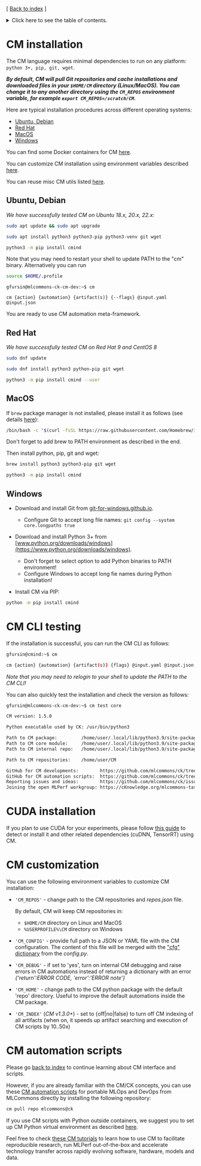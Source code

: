 [ [Back to index](README.md) ]

<details>
<summary>Click here to see the table of contents.</summary>

* [CM installation](#cm-installation)
  * [Ubuntu, Debian](#ubuntu-debian)
  * [Red Hat](#red-hat)
  * [MacOS](#macos)
  * [Windows](#windows)
* [CM CLI testing](#cm-cli-testing)
* [CUDA installation](#cuda-installation)
* [CM customization](#cm-customization)
* [CM automation scripts](#cm-automation-scripts)

</details>

# CM installation

The CM language requires minimal dependencies to run on any platform: `python 3+, pip, git, wget`.

***By default, CM will pull Git repositories and cache installations and downloaded files in your `$HOME/CM` directory (Linux/MacOS). 
   You can change it to any another directory using the `CM_REPOS` environment variable, for example `export CM_REPOS=/scratch/CM`.***

Here are typical installation procedures across different operating systems:

* [Ubuntu, Debian](#ubuntu-debian)
* [Red Hat](#red-hat)
* [MacOS](#macos)
* [Windows](#windows)

You can find some Docker containers for CM [here](../docker).

You can customize CM installation using environment variables described [here](#cm-customization).


You can reuse misc CM utils listed [here](#misc-cm-utils).

## Ubuntu, Debian

*We have successfully tested CM on Ubuntu 18.x, 20.x, 22.x:*

```bash
sudo apt update && sudo apt upgrade

sudo apt install python3 python3-pip python3-venv git wget

python3 -m pip install cmind
```

Note that you may need to restart your shell to update PATH to the "cm" binary. 
Alternatively you can run 

```bash
source $HOME/.profile
```

```
gfursin@mlcommons-ck-cm-dev:~$ cm

cm {action} {automation} {artifact(s)} {--flags} @input.yaml @input.json
```

You are ready to use CM automation meta-framework.



## Red Hat

*We have successfully tested CM on Red Hat 9 and CentOS 8*

```bash
sudo dnf update

sudo dnf install python3 python-pip git wget

python3 -m pip install cmind --user

```

## MacOS

If `brew` package manager is not installed, please install it as follows (see details [here](https://brew.sh/)):
```bash
/bin/bash -c "$(curl -fsSL https://raw.githubusercontent.com/Homebrew/install/HEAD/install.sh)"
```

Don't forget to add brew to PATH environment as described in the end.

Then install python, pip, git and wget:

```bash
brew install python3 python3-pip git wget

python3 -m pip install cmind
```


## Windows

* Download and install Git from [git-for-windows.github.io](https://git-for-windows.github.io).
  * Configure Git to accept long file names: `git config --system core.longpaths true`
* Download and install Python 3+ from [www.python.org/downloads/windows](https://www.python.org/downloads/windows).
  * Don't forget to select option to add Python binaries to PATH environment!
  * Configure Windows to accept long fie names during Python installation!

* Install CM via PIP:

```bash
python -m pip install cmind
```



# CM CLI testing

If the installation is successful, you can run the CM CLI as follows:

```bash
gfursin@cmind:~$ cm

cm {action} {automation} {artifact(s)} {flags} @input.yaml @input.json
```

*Note that you may need to relogin to your shell to update the PATH to the CM CLI!*

You can also quickly test the installation and check the version as follows:
```bash
gfursin@mlcommons-ck-cm-dev:~$ cm test core

CM version: 1.5.0

Python executable used by CK: /usr/bin/python3

Path to CM package:         /home/user/.local/lib/python3.9/site-packages/cmind
Path to CM core module:     /home/user/.local/lib/python3.9/site-packages/cmind/core.py
Path to CM internal repo:   /home/user/.local/lib/python3.9/site-packages/cmind/repo

Path to CM repositories:    /home/user/CM

GitHub for CM developments:        https://github.com/mlcommons/ck/tree/master/cm
GitHub for CM automation scripts:  https://github.com/mlcommons/ck/tree/master/cm-mlops
Reporting issues and ideas:        https://github.com/mlcommons/ck/issues
Joining the open MLPerf workgroup: https://cKnowledge.org/mlcommons-taskforce
```

# CUDA installation

If you plan to use CUDA for your experiments, please follow [this guide](installation-cuda.md) 
to detect or install it and other related dependencies (cuDNN, TensorRT) using CM.

# CM customization

You can use the following environment variables to customize CM installation:

* `'CM_REPOS'` - change path to the CM repositories and *repos.json* file.

  By default, CM will keep CM repositories in:
  * `$HOME/CM` directory on Linux and MacOS
  * `%USERPROFILE%\CM` directory on Windows

* `'CM_CONFIG'` - provide full path to a JSON or YAML file with the CM configuration.
  The content of this file will be merged with the ["cfg" dictionary](https://github.com/mlcommons/ck/blob/master/cm/cmind/config.py#L23)
  from the *config.py*.

* `'CM_DEBUG'` - if set to 'yes', turn on internal CM debugging and raise errors 
  in CM automations instead of returning a dictionary with an error *{'return':ERROR CODE, 'error':'ERROR note'}*

* `'CM_HOME'` - change path to the CM python package with the default 'repo' directory.
  Useful to improve the default automations inside the CM package.

* `'CM_INDEX'` (*CM v1.3.0+*) - set to {off|no|false} to turn off CM indexing of all artifacts
  (when on, it speeds up artifact searching and execution of CM scripts by 10..50x)



# CM automation scripts

Please go [back to index](README.md) to continue learning about CM interface and scripts.

However, if you are already familiar with the CM/CK concepts, you can 
use these [CM automation scripts](https://github.com/mlcommons/ck/tree/master/cm-mlops/script) 
for portable MLOps and DevOps from MLCommons directly by installing the following repository:
```bash
cm pull repo mlcommons@ck
```

If you use CM scripts with Python outside containers, we suggest you to set up CM Python virtual
environment as described [here](../cm-mlops/automation/script/README-extra.md#using-python-virtual-environments).

Feel free to check [these CM tutorials](tutorials) to learn how to use CM to facilitate reproducible research,
run MLPerf out-of-the-box and accelerate technology transfer across rapidly evolving 
software, hardware, models and data.

